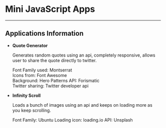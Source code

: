 # Mini JavaScript Apps

---

## Applications Information

- **Quote Generator**

	Generates random quotes using an api, completely responsive, allows user to share the quote directly to twitter.

	Font Family used: Montserrat  
	Icons from: Font Awesome  
	Background: Hero Patterns
	API: Forismatic  
	Twitter sharing: Twitter developer api

- **Infinity Scroll**

	Loads a bunch of images using an api and keeps on loading more as you keep scrolling.

	Font Family: Ubuntu
	Loading icon: loading.io
	API: Unsplash
